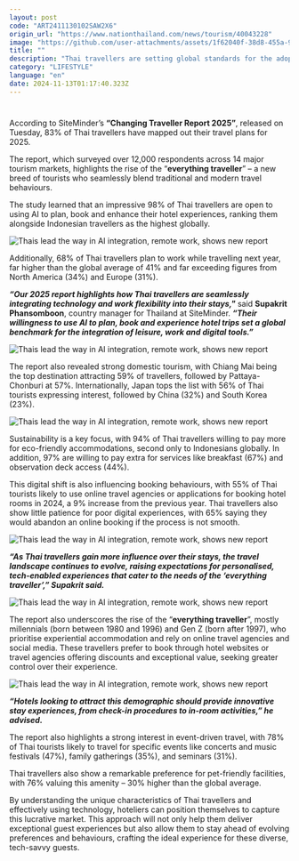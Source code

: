 ```yaml
---
layout: post
code: "ART2411130102SAW2X6"
origin_url: "https://www.nationthailand.com/news/tourism/40043228"
image: "https://github.com/user-attachments/assets/1f62040f-38d8-455a-99d7-d47dad76bbe8"
title: ""
description: "Thai travellers are setting global standards for the adoption of artificial intelligence (AI) and working remotely, with a significant majority already planning their holidays for the upcoming year."
category: "LIFESTYLE"
language: "en"
date: 2024-11-13T01:17:40.323Z
---
```


# 











According to SiteMinder’s **“Changing Traveller Report 2025”**, released on Tuesday, 83% of Thai travellers have mapped out their travel plans for 2025.

The report, which surveyed over 12,000 respondents across 14 major tourism markets, highlights the rise of the “**everything traveller**” – a new breed of tourists who seamlessly blend traditional and modern travel behaviours.

The study learned that an impressive 98% of Thai travellers are open to using AI to plan, book and enhance their hotel experiences, ranking them alongside Indonesian travellers as the highest globally.

  ![Thais lead the way in AI integration, remote work, shows new report](https://github.com/user-attachments/assets/a874e9d7-578a-4248-add3-bee99804e0d0)

Additionally, 68% of Thai travellers plan to work while travelling next year, far higher than the global average of 41% and far exceeding figures from North America (34%) and Europe (31%).

_**“Our 2025 report highlights how Thai travellers are seamlessly integrating technology and work flexibility into their stays,"**_ said **Supakrit Phansomboon**, country manager for Thailand at SiteMinder. _**“Their willingness to use AI to plan, book and experience hotel trips set a global benchmark for the integration of leisure, work and digital tools.”**_

  ![Thais lead the way in AI integration, remote work, shows new report](https://github.com/user-attachments/assets/bab05eae-f589-4c4d-99bd-fd6eb372d54f)

The report also revealed strong domestic tourism, with Chiang Mai being the top destination attracting 59% of travellers, followed by Pattaya-Chonburi at 57%. Internationally, Japan tops the list with 56% of Thai tourists expressing interest, followed by China (32%) and South Korea (23%).

  ![Thais lead the way in AI integration, remote work, shows new report](https://media.nationthailand.com/uploads/images/contents/w1024/2024/11/QYlqTTHu3PrcnrbXhkpF.webp?x-image-process=style/lg-webp)

Sustainability is a key focus, with 94% of Thai travellers willing to pay more for eco-friendly accommodations, second only to Indonesians globally. In addition, 97% are willing to pay extra for services like breakfast (67%) and observation deck access (44%).





This digital shift is also influencing booking behaviours, with 55% of Thai tourists likely to use online travel agencies or applications for booking hotel rooms in 2024, a 9% increase from the previous year. Thai travellers also show little patience for poor digital experiences, with 65% saying they would abandon an online booking if the process is not smooth.

  ![Thais lead the way in AI integration, remote work, shows new report](https://github.com/user-attachments/assets/fb442df8-d4ac-4942-896f-104faccff996)

_**“As Thai travellers gain more influence over their stays, the travel landscape continues to evolve, raising expectations for personalised, tech-enabled experiences that cater to the needs of the ‘everything traveller’,” Supakrit said.**_

  ![Thais lead the way in AI integration, remote work, shows new report](https://media.nationthailand.com/uploads/images/contents/w1024/2024/11/ufCz4WQOwlhUvujMGHDU.webp?x-image-process=style/lg-webp)

The report also underscores the rise of the “**everything traveller**”, mostly millennials (born between 1980 and 1996) and Gen Z (born after 1997), who prioritise experiential accommodation and rely on online travel agencies and social media. These travellers prefer to book through hotel websites or travel agencies offering discounts and exceptional value, seeking greater control over their experience.

  ![Thais lead the way in AI integration, remote work, shows new report](https://github.com/user-attachments/assets/e43dd79a-1994-4cc3-8379-d80749fa7507)

_**“Hotels looking to attract this demographic should provide innovative stay experiences, from check-in procedures to in-room activities,” he advised.**_



The report also highlights a strong interest in event-driven travel, with 78% of Thai tourists likely to travel for specific events like concerts and music festivals (47%), family gatherings (35%), and seminars (31%).

Thai travellers also show a remarkable preference for pet-friendly facilities, with 76% valuing this amenity – 30% higher than the global average.

By understanding the unique characteristics of Thai travellers and effectively using technology, hoteliers can position themselves to capture this lucrative market. This approach will not only help them deliver exceptional guest experiences but also allow them to stay ahead of evolving preferences and behaviours, crafting the ideal experience for these diverse, tech-savvy guests.

